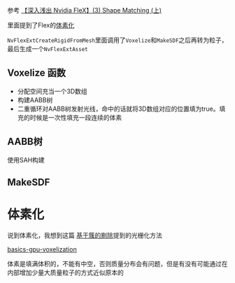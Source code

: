参考 [【深入浅出 Nvidia FleX】(3) Shape Matching (上)](https://zhuanlan.zhihu.com/p/51380047)  

里面提到了Flex的[体素化](https://github.com/NVIDIAGameWorks/FleX)  

`NvFlexExtCreateRigidFromMesh`里面调用了`Voxelize`和`MakeSDF`之后再转为粒子，最后生成一个`NvFlexExtAsset`   

## Voxelize 函数
* 分配空间充当一个3D数组
* 构建AABB树
* 二重循环对AABB树发射光线，命中的话就将3D数组对应的位置填为true。填充的时候是一次性填充一段连续的体素



## AABB树
使用SAH构建   

## MakeSDF


# 体素化
说到体素化，我想到这篇 [基于簇的剔除](https://advances.realtimerendering.com/s2017/2017_Sig_Improved_Culling_final.pdf)提到的光栅化方法     

[basics-gpu-voxelization](https://developer.nvidia.com/content/basics-gpu-voxelization)

体素是填满体积的，不能有中空，否则质量分布会有问题，但是有没有可能通过在内部增加少量大质量粒子的方式近似原本的